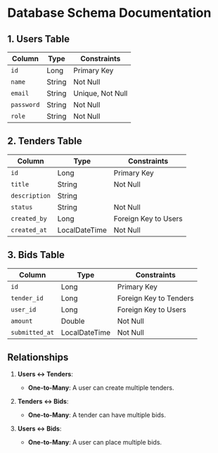 # Database Schema Documentation

## 1. Users Table

| Column     | Type   | Constraints      |
|------------|--------|------------------|
| `id`       | Long   | Primary Key      |
| `name`     | String | Not Null         |
| `email`    | String | Unique, Not Null |
| `password` | String | Not Null         |
| `role`     | String | Not Null         |

## 2. Tenders Table

| Column        | Type          | Constraints          |
|---------------|---------------|----------------------|
| `id`          | Long          | Primary Key          |
| `title`       | String        | Not Null             |
| `description` | String        |                      |
| `status`      | String        | Not Null             |
| `created_by`  | Long          | Foreign Key to Users |
| `created_at`  | LocalDateTime | Not Null             |

## 3. Bids Table

| Column         | Type          | Constraints            |
|----------------|---------------|------------------------|
| `id`           | Long          | Primary Key            |
| `tender_id`    | Long          | Foreign Key to Tenders |
| `user_id`      | Long          | Foreign Key to Users   |
| `amount`       | Double        | Not Null               |
| `submitted_at` | LocalDateTime | Not Null               |

## Relationships

1. **Users ↔ Tenders**:
    - **One-to-Many**: A user can create multiple tenders.

2. **Tenders ↔ Bids**:
    - **One-to-Many**: A tender can have multiple bids.

3. **Users ↔ Bids**:
    - **One-to-Many**: A user can place multiple bids.

